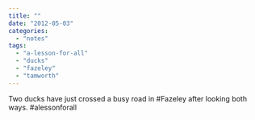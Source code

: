 ```yaml
---
title: ""
date: "2012-05-03"
categories: 
  - "notes"
tags: 
  - "a-lesson-for-all"
  - "ducks"
  - "fazeley"
  - "tamworth"
---
```


Two ducks have just crossed a busy road in #Fazeley after looking both ways. #alessonforall
